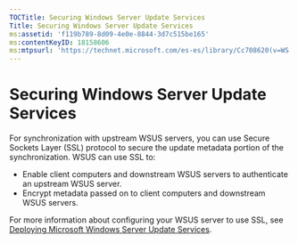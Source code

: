 ```yaml
---
TOCTitle: Securing Windows Server Update Services
Title: Securing Windows Server Update Services
ms:assetid: 'f119b789-8d09-4e0e-8844-3d7c515be165'
ms:contentKeyID: 18158606
ms:mtpsurl: 'https://technet.microsoft.com/es-es/library/Cc708620(v=WS.10)'
---
```


Securing Windows Server Update Services
=======================================

For synchronization with upstream WSUS servers, you can use Secure Sockets Layer (SSL) protocol to secure the update metadata portion of the synchronization. WSUS can use SSL to:

-   Enable client computers and downstream WSUS servers to authenticate an upstream WSUS server.
-   Encrypt metadata passed on to client computers and downstream WSUS servers.

For more information about configuring your WSUS server to use SSL, see [Deploying Microsoft Windows Server Update Services](http://go.microsoft.com/fwlink/?linkid=41777).
